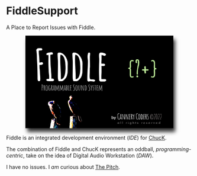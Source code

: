 # FiddleSupport

A Place to Report Issues with Fiddle.

<center>
<img src="about.png" width="400" 
  style="box-shadow:5px 10px 10px rgba(0,0,0,.8)"/> 
</center>

Fiddle is an integrated development environment (_IDE_) for 
[ChucK](https://chuck.princeton.edu).

The combination of Fiddle and ChucK represents an oddball, 
_programming-centric_, take on the idea of Digital Audio 
Workstation (_DAW_). 

I have no issues. I _am_ curious about 
[The Pitch](https://cannerycoders.com/#Fiddle).


